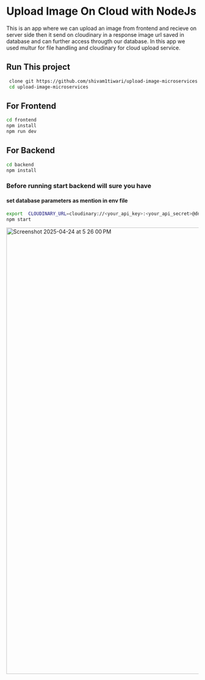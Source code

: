 # Upload Image On Cloud with NodeJs
This is an app where we can upload an image from frontend and recieve on server side then it send on cloudinary in a response image url saved in database and can further access througth our database.
In this app we used multur for file handling and cloudinary for cloud upload service.
## Run This project
 ```bash
  clone git https://github.com/shivam1tiwari/upload-image-microservices.git
  cd upload-image-microservices
```
## For Frontend
   ```bash
  cd frontend
  npm install
  npm run dev
```
## For Backend
   ```bash
  cd backend
  npm install
```
### Before running start backend will sure you have 
#### set database parameters as mention in env file
 ```bash
export  CLOUDINARY_URL=cloudinary://<your_api_key>:<your_api_secret>@dntanks1k
npm start
```

<img width="1166" alt="Screenshot 2025-04-24 at 5 26 00 PM" src="https://github.com/user-attachments/assets/05e6831a-84ed-46dc-8316-c3881f92eec5" />
